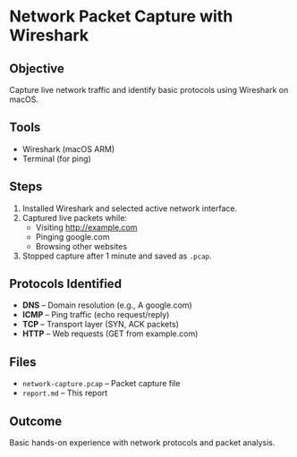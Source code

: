 # Network Packet Capture with Wireshark

## Objective
Capture live network traffic and identify basic protocols using Wireshark on macOS.

## Tools
- Wireshark (macOS ARM)
- Terminal (for ping)

## Steps
1. Installed Wireshark and selected active network interface.
2. Captured live packets while:
   - Visiting http://example.com
   - Pinging google.com
   - Browsing other websites
3. Stopped capture after 1 minute and saved as `.pcap`.

## Protocols Identified
- **DNS** – Domain resolution (e.g., A google.com)
- **ICMP** – Ping traffic (echo request/reply)
- **TCP** – Transport layer (SYN, ACK packets)
- **HTTP** – Web requests (GET from example.com)

## Files
- `network-capture.pcap` – Packet capture file
- `report.md` – This report

## Outcome
Basic hands-on experience with network protocols and packet analysis.
